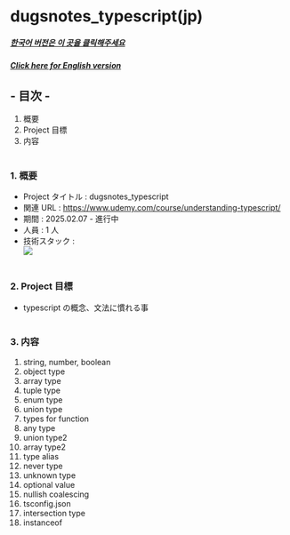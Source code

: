 # dugsnotes_typescript(jp)

##### [한국어 버전은 이 곳을 클릭해주세요](README.md)

##### [Click here for English version](README_EN.md)

## - 目次 -

1. 概要
2. Project 目標
3. 内容
   </br>
   </br>

### 1. 概要

- Project タイトル : dugsnotes_typescript
- 関連 URL : https://www.udemy.com/course/understanding-typescript/
- 期間 : 2025.02.07 - 進行中
- 人員 : 1 人
- 技術スタック : </br>
  <img src="https://img.shields.io/badge/typescript-3178C6?style=for-the-badge&logo=typescript&logoColor=white">
  </br>
  </br>

### 2. Project 目標

- typescript の概念、文法に慣れる事
  </br>
  </br>

### 3. 内容

1. string, number, boolean
2. object type
3. array type
4. tuple type
5. enum type
6. union type
7. types for function
8. any type
9. union type2
10. array type2
11. type alias
12. never type
13. unknown type
14. optional value
15. nullish coalescing
16. tsconfig.json
17. intersection type
18. instanceof
